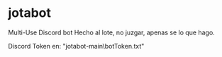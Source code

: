 # jotabot
Multi-Use Discord bot
Hecho al lote, no juzgar, apenas se lo que hago.

Discord Token en: "jotabot-main\botToken.txt"
